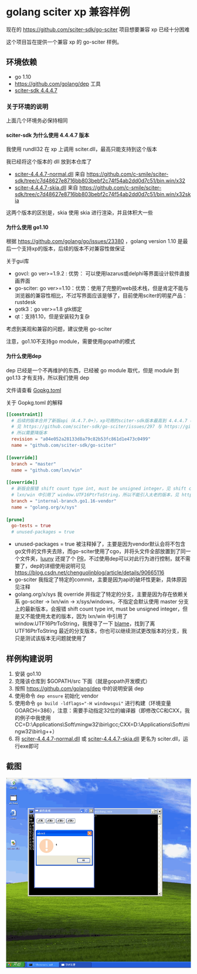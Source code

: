 # golang sciter xp 兼容样例

现在的 https://github.com/sciter-sdk/go-sciter 项目想要兼容 xp 已经十分困难

这个项目旨在提供一个兼容 xp 的 go-sciter 样例。

## 环境依赖

- go 1.10
- https://github.com/golang/dep 工具
- [sciter-sdk 4.4.4.7](https://github.com/c-smile/sciter-sdk/tree/c7d48627e8716bb803bebf2c74f54ab2dd0d7c51)

### 关于环境的说明

上面几个环境务必保持相同

#### sciter-sdk 为什么使用 4.4.4.7 版本

我使用 rundll32 在 xp 上调用 sciter.dll，最高只能支持到这个版本

我已经将这个版本的 dll 放到本仓库了

- [sciter-4.4.4.7-normal.dll](sciter-4.4.4.7-normal.dll) 来自 https://github.com/c-smile/sciter-sdk/tree/c7d48627e8716bb803bebf2c74f54ab2dd0d7c51/bin.win/x32
- [sciter-4.4.4.7-skia.dll](sciter-4.4.4.7-skia.dll) 来自 https://github.com/c-smile/sciter-sdk/tree/c7d48627e8716bb803bebf2c74f54ab2dd0d7c51/bin.win/x32skia

这两个版本的区别是，skia 使用 skia 进行渲染，并且体积大一些

#### 为什么使用 go1.10

根据 https://github.com/golang/go/issues/23380 ，golang version 1.10 是最后一个支持xp的版本，后续的版本不对兼容性做保证

关于gui库
- govcl: go ver>=1.9.2 : 优势： 可以使用lazarus或delphi等界面设计软件直接画界面
- go-sciter: go ver>=1.10：优势：使用了完整的web技术栈，但是肯定不能与浏览器的兼容性相比，不过写界面应该是够了，目前使用sciter的明星产品：rustdesk
- gotk3：go ver>=1.8 gtk绑定
- qt：支持1.10，但是安装较为复杂

考虑到美观和兼容的问题，建议使用 go-sciter

注意，go1.10不支持go module，需要使用gopath的模式

#### 为什么使用dep

dep 已经是一个不再维护的东西，已经被 go module 取代，但是 module 到 go1.13 才有支持，所以我们使用 dep

文件请查看 [Gopkg.toml](Gopkg.toml)

关于 Gopkg.toml 的解释

```toml
[[constraint]]
  # 后续的版本合并了新版api（4.4.7.0+），xp可用的sciter-sdk版本最高到 4.4.4.7（https://github.com/c-smile/sciter-sdk/commit/c7d48627e8716bb803bebf2c74f54ab2dd0d7c51）
  # 见 https://github.com/sciter-sdk/go-sciter/issues/297 与 https://github.com/sciter-sdk/go-sciter/commit/99cd4de65a26163ff93872ef7bba888b479081dc
  # 所以需要降版本
  revision = "a04e052a28133d8a79c82b53fc861d1e473c0499"
  name = "github.com/sciter-sdk/go-sciter"

[[override]]
  branch = "master"
  name = "github.com/lxn/win"

[[override]]
  # 新版会报错 shift count type int, must be unsigned integer，见 shift count type int, must be unsigned integer
  # lxn/win 中引用了 window.UTF16PtrToString，所以不能引入太老的版本，见 https://github.com/golang/sys/blame/66a0560e4e097a54e439cdc529e28fcd0f9014e8/windows/syscall_windows.go
  branch = "internal-branch.go1.16-vendor"
  name = "golang.org/x/sys"

[prune]
  go-tests = true
  # unused-packages = true
```

- unused-packages = true 被注释掉了，主要是因为vendor默认会将不包含go文件的文件夹去除，而go-sciter使用了cgo，并将头文件全部放置到了同一个文件夹，[luuny](https://github.com/lunny) 还提了个 [PR](https://github.com/AdguardTeam/go-sciter/pull/2)，不过使用dep可以对此行为进行控制，就不需要了，dep的详细使用说明可见 https://blog.csdn.net/chenguolinblog/article/details/90665116
- go-sciter 我指定了特定的commit，主要是因为api的破坏性更新，具体原因见注释
- golang.org/x/sys 我 override 并指定了特定的分支，主要是因为存在依赖关系 go-sciter -> lxn/win -> x/sys/windows，不指定会默认使用 master 分支上的最新版本，会报错 shift count type int, must be unsigned integer，但是又不能使用太老的版本，因为 lxn/win 中引用了 window.UTF16PtrToString，我搜寻了一下 [blame](https://github.com/golang/sys/blame/66a0560e4e097a54e439cdc529e28fcd0f9014e8/windows/syscall_windows.go)，找到了离 UTF16PtrToString 最近的分支版本，你也可以继续测试更改版本的分支，我只是测试该版本无问题就使用了

## 样例构建说明

1. 安装 go1.10
2. 克隆该仓库到 $GOPATH/src 下面（就是gopath开发模式）
3. 按照 https://github.com/golang/dep 中的说明安装 dep
4. 使用命令 `dep ensure` 初始化 vendor
5. 使用命令 `go build -ldflags="-H windowsgui"` 进行构建（环境变量 GOARCH=386），注意：需要手动指定32位的编译器（即修改CC和CXX，我的例子中我使用 CC=D:\Applications\Soft\mingw32\bin\gcc;CXX=D:\Applications\Soft\mingw32\bin\g++）
6. 将 [sciter-4.4.4.7-normal.dll](sciter-4.4.4.7-normal.dll) 或 [sciter-4.4.4.7-skia.dll](sciter-4.4.4.7-skia.dll) 更名为 sciter.dll，运行exe即可

## 截图

![xp截图](imgs/16626195237.png)